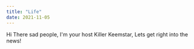 ```yaml
---
title: "Life"
date: 2021-11-05
---
```

Hi There sad people, I'm your host Killer Keemstar, Lets get right into the news!
